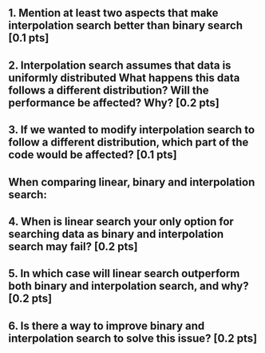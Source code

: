 ## 1. Mention at least two aspects that make interpolation search better than binary search [0.1 pts]

## 2. Interpolation search assumes that data is uniformly distributed What happens this data follows a different distribution? Will the performance be affected? Why? [0.2 pts]

## 3. If we wanted to modify interpolation search to follow a different distribution, which part of the code would be affected? [0.1 pts]


## When comparing linear, binary and interpolation search:
## 4. When is linear search your only option for searching data as binary and interpolation search may fail? [0.2 pts]

## 5. In which case will linear search outperform both binary and interpolation search, and why? [0.2 pts]

## 6. Is there a way to improve binary and interpolation search to solve this issue? [0.2 pts]